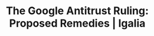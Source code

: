 ---
layout: bookmark
title: 'The Google Antitrust Ruling: Proposed Remedies | Igalia'
tags:
  - Bookmarks
  - Browsers
created: '2025-01-04T00:21:59.963Z'
modified: '2025-01-04T00:23:42.305Z'
link: https://www.igalia.com/chats/alex-owa-remedy
id: 937008728
excerpt: >-
  Igalia's Brian Kardell and Eric Meyer chat with Open Web Advocacy's Alex Moore
  about the Google Antitrust case in the US and proposed remedies.
image: https://www.igalia.com/assets/i/logo200x200Margin-og.png
---
